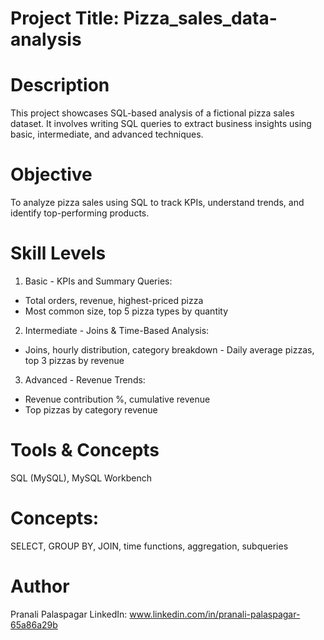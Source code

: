 # Project Title: Pizza_sales_data-analysis

# Description
This project showcases SQL-based analysis of a fictional pizza sales dataset. It involves writing SQL queries to extract business insights using basic, intermediate, and advanced techniques.

# Objective
To analyze pizza sales using SQL to track KPIs, understand trends, and identify top-performing products.

# Skill Levels
1. Basic - KPIs and Summary Queries:
-	Total orders, revenue, highest-priced pizza
-	Most common size, top 5 pizza types by quantity
2. Intermediate - Joins & Time-Based Analysis:
- Joins, hourly distribution, category breakdown - Daily average pizzas, top 3 pizzas by revenue
3. Advanced - Revenue Trends:
-	Revenue contribution %, cumulative revenue
-	Top pizzas by category revenue

# Tools & Concepts
SQL (MySQL), MySQL Workbench

# Concepts:
SELECT, GROUP BY, JOIN, time functions, aggregation, subqueries

# Author
Pranali Palaspagar
LinkedIn: www.linkedin.com/in/pranali-palaspagar-65a86a29b


